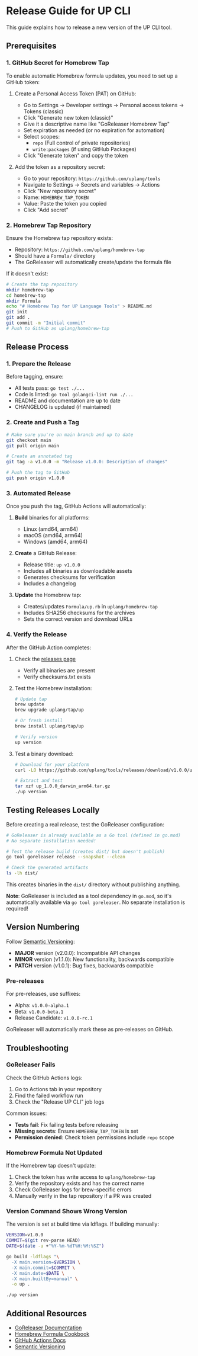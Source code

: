 # Release Guide for UP CLI

This guide explains how to release a new version of the UP CLI tool.

## Prerequisites

### 1. GitHub Secret for Homebrew Tap

To enable automatic Homebrew formula updates, you need to set up a GitHub token:

1. Create a Personal Access Token (PAT) on GitHub:
   - Go to Settings → Developer settings → Personal access tokens → Tokens (classic)
   - Click "Generate new token (classic)"
   - Give it a descriptive name like "GoReleaser Homebrew Tap"
   - Set expiration as needed (or no expiration for automation)
   - Select scopes:
     - `repo` (Full control of private repositories)
     - `write:packages` (if using GitHub Packages)
   - Click "Generate token" and copy the token

2. Add the token as a repository secret:
   - Go to your repository: `https://github.com/uplang/tools`
   - Navigate to Settings → Secrets and variables → Actions
   - Click "New repository secret"
   - Name: `HOMEBREW_TAP_TOKEN`
   - Value: Paste the token you copied
   - Click "Add secret"

### 2. Homebrew Tap Repository

Ensure the Homebrew tap repository exists:
- Repository: `https://github.com/uplang/homebrew-tap`
- Should have a `Formula/` directory
- The GoReleaser will automatically create/update the formula file

If it doesn't exist:
```bash
# Create the tap repository
mkdir homebrew-tap
cd homebrew-tap
mkdir Formula
echo "# Homebrew Tap for UP Language Tools" > README.md
git init
git add .
git commit -m "Initial commit"
# Push to GitHub as uplang/homebrew-tap
```

## Release Process

### 1. Prepare the Release

Before tagging, ensure:
- All tests pass: `go test ./...`
- Code is linted: `go tool golangci-lint run ./...`
- README and documentation are up to date
- CHANGELOG is updated (if maintained)

### 2. Create and Push a Tag

```bash
# Make sure you're on main branch and up to date
git checkout main
git pull origin main

# Create an annotated tag
git tag -a v1.0.0 -m "Release v1.0.0: Description of changes"

# Push the tag to GitHub
git push origin v1.0.0
```

### 3. Automated Release

Once you push the tag, GitHub Actions will automatically:

1. **Build** binaries for all platforms:
   - Linux (amd64, arm64)
   - macOS (amd64, arm64)
   - Windows (amd64, arm64)

2. **Create** a GitHub Release:
   - Release title: `up v1.0.0`
   - Includes all binaries as downloadable assets
   - Generates checksums for verification
   - Includes a changelog

3. **Update** the Homebrew tap:
   - Creates/updates `Formula/up.rb` in `uplang/homebrew-tap`
   - Includes SHA256 checksums for the archives
   - Sets the correct version and download URLs

### 4. Verify the Release

After the GitHub Action completes:

1. Check the [releases page](https://github.com/uplang/tools/releases)
   - Verify all binaries are present
   - Verify checksums.txt exists

2. Test the Homebrew installation:
   ```bash
   # Update tap
   brew update
   brew upgrade uplang/tap/up

   # Or fresh install
   brew install uplang/tap/up

   # Verify version
   up version
   ```

3. Test a binary download:
   ```bash
   # Download for your platform
   curl -LO https://github.com/uplang/tools/releases/download/v1.0.0/up_1.0.0_darwin_arm64.tar.gz

   # Extract and test
   tar xzf up_1.0.0_darwin_arm64.tar.gz
   ./up version
   ```

## Testing Releases Locally

Before creating a real release, test the GoReleaser configuration:

```bash
# GoReleaser is already available as a Go tool (defined in go.mod)
# No separate installation needed!

# Test the release build (creates dist/ but doesn't publish)
go tool goreleaser release --snapshot --clean

# Check the generated artifacts
ls -lh dist/
```

This creates binaries in the `dist/` directory without publishing anything.

**Note**: GoReleaser is included as a tool dependency in `go.mod`, so it's automatically available via `go tool goreleaser`. No separate installation is required!

## Version Numbering

Follow [Semantic Versioning](https://semver.org/):

- **MAJOR** version (v2.0.0): Incompatible API changes
- **MINOR** version (v1.1.0): New functionality, backwards compatible
- **PATCH** version (v1.0.1): Bug fixes, backwards compatible

### Pre-releases

For pre-releases, use suffixes:
- Alpha: `v1.0.0-alpha.1`
- Beta: `v1.0.0-beta.1`
- Release Candidate: `v1.0.0-rc.1`

GoReleaser will automatically mark these as pre-releases on GitHub.

## Troubleshooting

### GoReleaser Fails

Check the GitHub Actions logs:
1. Go to Actions tab in your repository
2. Find the failed workflow run
3. Check the "Release UP CLI" job logs

Common issues:
- **Tests fail**: Fix failing tests before releasing
- **Missing secrets**: Ensure `HOMEBREW_TAP_TOKEN` is set
- **Permission denied**: Check token permissions include `repo` scope

### Homebrew Formula Not Updated

If the Homebrew tap doesn't update:

1. Check the token has write access to `uplang/homebrew-tap`
2. Verify the repository exists and has the correct name
3. Check GoReleaser logs for brew-specific errors
4. Manually verify in the tap repository if a PR was created

### Version Command Shows Wrong Version

The version is set at build time via ldflags. If building manually:

```bash
VERSION=v1.0.0
COMMIT=$(git rev-parse HEAD)
DATE=$(date -u +"%Y-%m-%dT%H:%M:%SZ")

go build -ldflags "\
  -X main.version=$VERSION \
  -X main.commit=$COMMIT \
  -X main.date=$DATE \
  -X main.builtBy=manual" \
  -o up .

./up version
```

## Additional Resources

- [GoReleaser Documentation](https://goreleaser.com/intro/)
- [Homebrew Formula Cookbook](https://docs.brew.sh/Formula-Cookbook)
- [GitHub Actions Docs](https://docs.github.com/en/actions)
- [Semantic Versioning](https://semver.org/)

